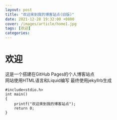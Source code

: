 ```yaml
---
layout: post
title: "欢迎来到我的博客站点(旧版)"
date: 2021-12-28 19:32:00 +0800
cover: /images/article/home1.jpg
tags: [欢迎]
categories: 
---
```

# 欢迎
这是一个搭建在GitHub Pages的个人博客站点
<br>网站使用HTML语言和Liquid编写 最终使用jekyllrb生成
```
#include<stdio.h>
int main()
{
    printf("欢迎来到我的博客站点");
    return 0;
}
```
